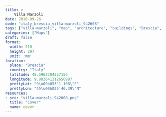 ```yaml
---
title: > 
    Villa Marzoli
date: 2018-09-26
code: "italy_brescia_villa-marzoli_942608"
tags: ["villa-marzoli", "map", "architecture", "buildings", "Brescia", "Italy"]
categories: ["Maps"]
draft: false
format:
  width: 210
  height: 297
  unit: 'mm'
location:
  place: "Brescia"
  country: "Italy"
  latitude: 45.5962204557156
  longitude: 9.883641312650987
  prettyLat: "9\u00b053'1.108\"E"
  prettyLon: "45\u00b035'46.39\"N"
resources:
- src: "villa-marzoli_942608.png"
  title: "Cover"
  name: cover
---
```

